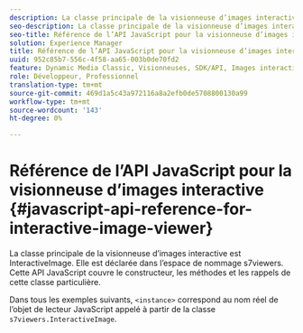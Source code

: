 ```yaml
---
description: La classe principale de la visionneuse d’images interactive est InteractiveImage. Elle est déclarée dans l’espace de nommage s7viewers. Cette API JavaScript couvre le constructeur, les méthodes et les rappels de cette classe particulière.
seo-description: La classe principale de la visionneuse d’images interactive est InteractiveImage. Elle est déclarée dans l’espace de nommage s7viewers. Cette API JavaScript couvre le constructeur, les méthodes et les rappels de cette classe particulière.
seo-title: Référence de l’API JavaScript pour la visionneuse d’images interactive
solution: Experience Manager
title: Référence de l’API JavaScript pour la visionneuse d’images interactive
uuid: 952c85b7-556c-4f58-aa65-003b0de70fd2
feature: Dynamic Media Classic, Visionneuses, SDK/API, Images interactives
role: Développeur, Professionnel
translation-type: tm+mt
source-git-commit: 469d1a5c43a972116a8a2efb0de5708800130a99
workflow-type: tm+mt
source-wordcount: '143'
ht-degree: 0%

---
```



# Référence de l’API JavaScript pour la visionneuse d’images interactive {#javascript-api-reference-for-interactive-image-viewer}

La classe principale de la visionneuse d’images interactive est InteractiveImage. Elle est déclarée dans l’espace de nommage s7viewers. Cette API JavaScript couvre le constructeur, les méthodes et les rappels de cette classe particulière.

Dans tous les exemples suivants, `<instance>` correspond au nom réel de l’objet de lecteur JavaScript appelé à partir de la classe `s7viewers.InteractiveImage`.
